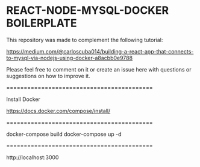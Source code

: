 # REACT-NODE-MYSQL-DOCKER BOILERPLATE

This repository was made to complement the following tutorial:

https://medium.com/@carloscuba014/building-a-react-app-that-connects-to-mysql-via-nodejs-using-docker-a8acbb0e9788

Please feel free to comment on it or create an issue here with questions or suggestions on how to improve it.

==========================================

Install Docker

https://docs.docker.com/compose/install/

==========================================

docker-compose build
docker-compose up -d

==========================================

http://localhost:3000